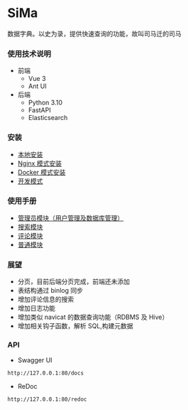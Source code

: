 # SiMa

数据字典。以史为录，提供快速查询的功能，故叫司马迁的司马

### 使用技术说明

- 前端
  - Vue 3
  - Ant UI
- 后端
  - Python 3.10
  - FastAPI
  - Elasticsearch

### 安装

- [本地安装](https://github.com/parker-pu/SiMa/blob/main/docs/LocalInstall.md)
- [Nginx 模式安装]()
- [Docker 模式安装]()
- [开发模式]()

### 使用手册

- [管理员模块（用户管理及数据库管理）](https://github.com/parker-pu/SiMa/blob/main/docs/AdminManage.md)
- [搜索模块](https://github.com/parker-pu/SiMa/blob/main/docs/SearchModel.md)
- [评论模块](https://github.com/parker-pu/SiMa/blob/main/docs/CommentModel.md)
- [普通模块](https://github.com/parker-pu/SiMa/blob/main/docs/OrdinaryModel.md)

### 展望

- 分页，目前后端分页完成，前端还未添加
- 表结构通过 binlog 同步
- 增加评论信息的搜索
- 增加日志功能
- 增加类似 navicat 的数据查询功能（RDBMS 及 Hive）
- 增加相关钩子函数，解析 SQL,构建元数据

### API

- Swagger UI

```shell
http://127.0.0.1:80/docs
```

- ReDoc

```shell
http://127.0.0.1:80/redoc
```
